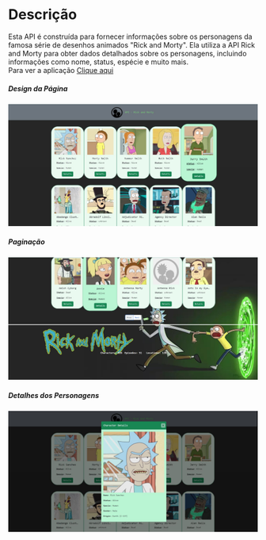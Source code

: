 <h1>Descrição</h1>
<p> 
    Esta API é construída para fornecer informações sobre os personagens da famosa série de desenhos animados "Rick and Morty". 
    Ela utiliza a API Rick and Morty para obter dados detalhados sobre os personagens, incluindo informações como nome, status, espécie e muito mais.
    <br />
    Para ver a aplicação <a href="https://gevertonsoares.github.io/Front-RickAndMorty/">Clique aqui</a>
    
</p>
<h5>Design da Página</h5>
<img src="./assets/frontRickAndMorty-1.JPG" alt="">
<br />
<h5>Paginação</h5>
<img src="./assets/frontRickAndMorty-2.JPG" alt="">
<br />
<h5>Detalhes dos Personagens</h5>
<img src="./assets/frontRickAndMorty-3.JPG" alt="">
